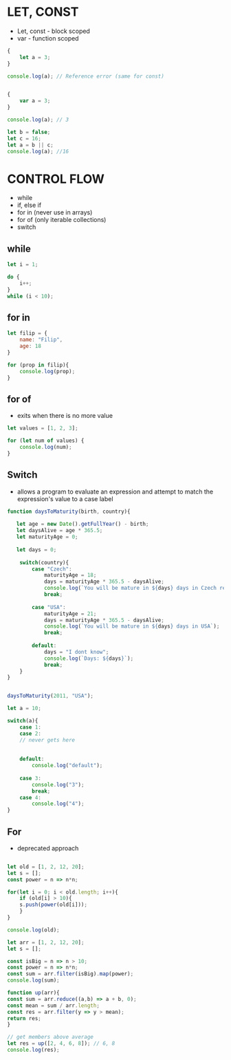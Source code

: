 
# LET, CONST
* Let, const - block scoped
* var - function scoped



```javascript
{
    let a = 3;
}

console.log(a); // Reference error (same for const)


{
    var a = 3;
}

console.log(a); // 3

```

```js
let b = false; 
let c = 16;
let a = b || c;
console.log(a); //16
```

# CONTROL FLOW
* while
* if, else if
* for in (never use in arrays)
* for of (only iterable collections)
* switch



## while
```js
let i = 1;

do {
    i++;
}
while (i < 10);
```

## for in
```js
let filip = {
    name: "Filip",
    age: 18
}

for (prop in filip){
    console.log(prop);
}


```

## for of
* exits when there is no more value
```js
let values = [1, 2, 3];

for (let num of values) {
    console.log(num);
}

```


## Switch
* allows a program to evaluate an expression and attempt to match the expression's value to a case label

```javascript
function daysToMaturity(birth, country){
    
   let age = new Date().getFullYear() - birth; 
   let daysAlive = age * 365.5; 
   let maturityAge = 0; 
    
   let days = 0;
    
    switch(country){ 
        case "Czech":
            maturityAge = 18;
            days = maturityAge * 365.5 - daysAlive;
            console.log(`You will be mature in ${days} days in Czech republic`);
            break;
            
        case "USA":
            maturityAge = 21;
            days = maturityAge * 365.5 - daysAlive;
            console.log(`You will be mature in ${days} days in USA`);
            break;
            
        default: 
            days = "I dont know";
            console.log(`Days: ${days}`);
            break;
    }
}


daysToMaturity(2011, "USA");


```

```js
let a = 10;

switch(a){
    case 1:
    case 2:
    // never gets here
        
        
    default:
        console.log("default");
        
    case 3:
        console.log("3");
        break;
    case 4:
        console.log("4");
}

```


## For

* deprecated approach
```js

let old = [1, 2, 12, 20];
let s = [];
const power = n => n*n;

for(let i = 0; i < old.length; i++){
    if (old[i] > 10){
    s.push(power(old[i]));
    }
}

console.log(old);
```


```js
let arr = [1, 2, 12, 20];
let s = [];

const isBig = n => n > 10;
const power = n => n*n;
const sum = arr.filter(isBig).map(power);
console.log(sum);

```

```js
function up(arr){
const sum = arr.reduce((a,b) => a + b, 0);
const mean = sum / arr.length;
const res = arr.filter(y => y > mean);
return res;
}

// get members above average
let res = up([2, 4, 6, 8]); // 6, 8
console.log(res);
    


```
